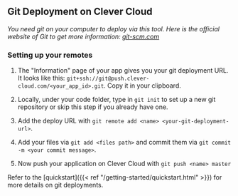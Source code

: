 ## Git Deployment on Clever Cloud

*You need git on your computer to deploy via this tool. Here is the official website of Git to get more
information: [git-scm.com](https://git-scm.com)*

### Setting up your remotes

1. The "Information" page of your app gives you your git deployment URL. It looks like this:
``git+ssh://git@push.clever-cloud.com/<your_app_id>.git``. Copy it in your clipboard.

2. Locally, under your code folder, type in `git init` to set up a new git repository or skip this step if you already have one.

3. Add the deploy URL with `git remote add <name> <your-git-deployment-url>`.

5. Add your files via `git add <files path>` and commit them via `git commit -m <your commit message>`.

4. Now push your application on Clever Cloud with `git push <name> master`

Refer to the [quickstart]({{< ref "/getting-started/quickstart.html" >}}) for more details on git deployments.